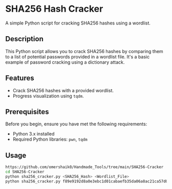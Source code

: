 # SHA256 Hash Cracker

A simple Python script for cracking SHA256 hashes using a wordlist.

## Description

This Python script allows you to crack SHA256 hashes by comparing them to a list of potential passwords provided in a wordlist file. It's a basic example of password cracking using a dictionary attack.

## Features

- Crack SHA256 hashes with a provided wordlist.
- Progress visualization using `tqdm`.

## Prerequisites

Before you begin, ensure you have met the following requirements:

- Python 3.x installed
- Required Python libraries: `pwn`, `tqdm`

## Usage

   ```bash
   https://github.com/omershaik0/Handmade_Tools/tree/main/SHA256-Cracker
   cd SHA256-Cracker
   python sha256_cracker.py <SHA256_Hash> <Wordlist_File>
   python sha256_cracker.py f89e9192d8a0e3ebc1d01cabaefb35da06a8ac21ca57d0e92a4d40b4b21e22b1 wordlist.txt or path to the wordlist.
   

